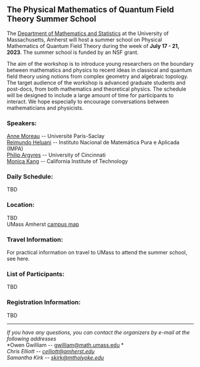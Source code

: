 ## The Physical Mathematics of Quantum Field Theory Summer School


The [Department of Mathematics and Statistics](https://www.math.umass.edu) at the University of Massachusetts, Amherst will host a summer school on Physical Mathematics of Quantum Field Theory during the week of **July 17 - 21, 2023**. The summer school is funded by an NSF grant.

The aim of the workshop is to introduce young researchers on the boundary between mathematics and physics to recent ideas in classical and quantum field theory using notions from complex geometry and algebraic topology. The target audience of the workshop is advanced graduate students and post-docs, from both mathematics and theoretical physics. The schedule will be designed to include a large amount of time for participants to interact. We hope especially to encourage conversations between mathematicians and physicists. 

### Speakers: <br /> 
[Anne Moreau](https://www.imo.universite-paris-saclay.fr/~anne.moreau/) -- Université Paris-Saclay <br /> 
[Reimundo Heluani](https://w3.impa.br/~heluani/) -- Instituto Nacional de Matemática Pura e Aplicada (IMPA) <br /> 
[Philip Argyres](https://homepages.uc.edu/~argyrepc/) -- University of Cincinnati <br /> 
[Monica Kang](https://www.its.caltech.edu/~monica/) -- California Institute of Technology  <br /> 

### Daily Schedule:<br /> 
TBD

### Location:<br /> 
TBD<br /> 
UMass Amherst [campus map](https://www.umass.edu/sites/default/files/2021-06/campus-map.pdf) 

### Travel Information:<br /> 
For practical information on travel to UMass to attend the summer school, see here.

### List of Participants: <br /> 
TBD

### Registration Information:<br /> 
TBD

---

*If you have any questions, you can contact the organizers by e-mail at the following addresses* <br /> 
*Owen Gwilliam -- [gwilliam@math.umass.edu](gwilliam@math.umass.edu) *<br /> 
*Chris Elliott -- [celliott@amherst.edu](celliott@amherst.edu)* <br /> 
*Samantha Kirk -- [skirk@mtholyoke.edu](skirk@mtholyoke.edu)* <br /> 
